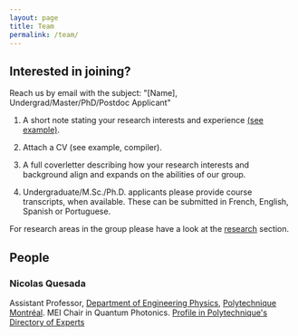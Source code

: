 ```yaml
---
layout: page
title: Team
permalink: /team/
---
```

## Interested in joining?


Reach us by email with the subject: "[Name], Undergrad/Master/PhD/Postdoc Applicant" 

1. A short note stating your research interests and experience [(see example)](https://docs.google.com/document/d/1XKGL8BWPY91tZaWM2bq4c0xxt-qSp_QWR5NyHeyT-Ao/edit?usp=sharing).

2. Attach a CV (see example, compiler).

3. A full coverletter describing how your research interests and background align and expands on the abilities of our group.

4. Undergraduate/M.Sc./Ph.D. applicants please provide course transcripts, when available. These can be submitted in French, English, Spanish or Portuguese.

For research areas in the group please have a look at the [research](research) section.


## People

### Nicolas Quesada

Assistant Professor, [Department of Engineering Physics](https://www.polymtl.ca/phys/), [Polytechnique Montréal](https://www.polymtl.ca).
MEI Chair in Quantum Photonics. [Profile in Polytechnique's Directory of Experts](https://www.polymtl.ca/expertises/en/quesada-nicolas)
